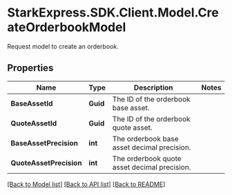 # StarkExpress.SDK.Client.Model.CreateOrderbookModel
Request model to create an orderbook.

## Properties

Name | Type | Description | Notes
------------ | ------------- | ------------- | -------------
**BaseAssetId** | **Guid** | The ID of the orderbook base asset. | 
**QuoteAssetId** | **Guid** | The ID of the orderbook quote asset. | 
**BaseAssetPrecision** | **int** | The orderbook base asset decimal precision. | 
**QuoteAssetPrecision** | **int** | The orderbook quote asset decimal precision. | 

[[Back to Model list]](../README.md#documentation-for-models) [[Back to API list]](../README.md#documentation-for-api-endpoints) [[Back to README]](../README.md)

